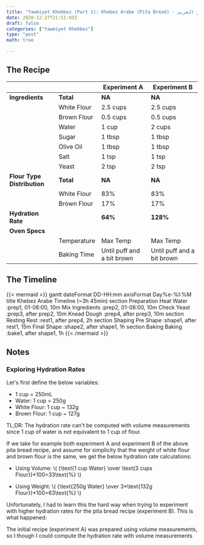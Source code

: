 ```yaml
---
title: "Yawmiyet Khebbez (Part 1): Khebez Arabe (Pita Bread) - الخبز العربي"
date: 2020-12-27T21:51:03Z
draft: false
categories: ["Yawmiyet Khebbez"]
type: "post"
math: true

---
```


## The Recipe
|							|                           | Experiment A 				| Experiment B 				|
| ------------------------- | ------------------------- | ------------------------- | ------------------------- |
|**Ingredients**			|**Total**					|**NA**      				|**NA**      				|
|							|White Flour    			|2.5 cups          			|2.5 cups          			|
|							|Brown Flour    			|0.5 cups         			|0.5 cups         			|
|							|Water						|1 cup   					|2 cups		  				|
|							|Sugar						|1 tbsp		   				|1 tbsp			  			|
|							|Olive Oil      			|1 tbsp          			|1 tbsp          			|
|							|Salt           			|1 tsp           			|1 tsp			  			|
|							|Yeast           			|2 tsp           			|2 tsp			  			|
|**Flour Type Distribution**|**Total**					|**NA**	   					|**NA**	  					|
|							|White Flour				|83%		   				|83%			  			|
|							|Brown Flour				|17%		   				|17%			  			|
|**Hydration Rate**			|							|**64%**	   				|**128%**		  			|
|**Oven Specs**				|							|
|							|Temperature				|Max Temp	   				|Max Temp	  				|
|							|Baking Time				|Until puff and a bit brown |Until puff and a bit brown |

## The Timeline
{{< mermaid >}}
gantt
	dateFormat  DD-HH:mm
	axisFormat  Day%e-%I:%M
	title Khebez Arabe Timeline (~3h 45min)
	section Preparation
		Heat Water               :prep1, 01-08:00, 10m
		Mix Ingredients      	 :prep2, 01-08:00, 10m
		Check Yeast				 :prep3, after prep2, 10m
		Knead Dough				 :prep4, after prep3, 10m
	section Resting
		Rest				 	 :rest1, after prep4, 2h
	section Shaping
		Pre Shape				 :shape1, after rest1, 15m
		Final Shape				 :shape2, after shape1, 1h
	section Baking
		Baking				 	 :bake1, after shape1, 1h
{{< /mermaid >}}

## Notes
### Exploring Hydration Rates
Let's first define the below variables:
* 1 cup = 250mL
* Water: 1 cup = 250g
* White Flour: 1 cup ~ 132g
* Brown Flour: 1 cup ~ 127g

TL;DR: The hydration rate can't be computed with volume measurements since 1 cup of water is not equivalent to 1 cup of flour.

If we take for example both experiment A and experiment B of the above pita bread recipe, and assume for simplicity that the weight of white flour and brown flour is the same, we get the below hydration rate calculations:
* Using Volume: \\( {\text{1 cup Water} \over \text{3 cups Flour}}*100=33\text{%} \\)

* Using Weight: \\( {\text{250g Water} \over 3*\text{132g Flour}}*100=63\text{%} \\)

Unfortunately, I had to learn this the hard way when trying to experiment with higher hydration rates for the pita bread recipe (experiment B). This is what happened:

The initial recipe (experiment A) was prepared using volume measurements, so I though I could compute the hydration rate with volume measurements 

